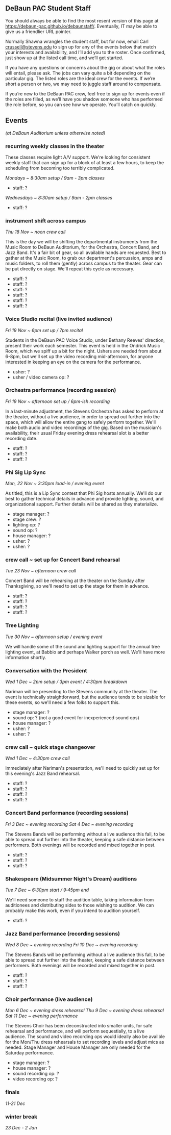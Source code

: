## DeBaun PAC Student Staff

You should always be able to find the most resent version of this page at <https://debaun-pac.github.io/debaunstaff/>. Eventually, IT may be able to give us a friendlier URL pointer.

Normally Shawna wrangles the student staff, but for now, email Carl <crussell@stevens.edu> to sign up for any of the events below that match your interests and availability, and I’ll add you to the roster. Once confirmed, just show up at the listed call time, and we’ll get started.

If you have any questions or concerns about the gig or about what the roles will entail, please ask. The jobs can vary quite a bit depending on the particular gig. The listed roles are the ideal crew for the events. If we’re short a person or two, we may need to juggle staff around to compensate.

If you’re new to the DeBaun PAC crew, feel free to sign up for events even if the roles are filled, as we’ll have you shadow someone who has performed the role before, so you can see how we operate. You’ll catch on quickly.


## Events
*(at DeBaun Auditorium unless otherwise noted)*

### recurring weekly classes in the theater

These classes require light A/V support. We're looking for consistent weekly staff that can sign up for a block of at least a few hours, to keep the scheduling from becoming too terribly complicated.

*Mondays ~ 8:30am setup / 9am - 3pm classes*

- staff: ?

*Wednesdays ~ 8:30am setup / 9am - 2pm classes*

- staff: ?


### instrument shift across campus

*Thu 18 Nov ~ noon crew call*

This is the day we will be shifting the departmental instruments from the Music Room to DeBaun Auditorium, for the Orchestra, Concert Band, and Jazz Band. It's a fair bit of gear, so all available hands are requested. Best to gather at the Music Room, to grab our department's percussion, amps and music folders, to roll them (gently) across campus to the theater. Gear can be put directly on stage. We'll repeat this cycle as necessary. 

- staff: ?
- staff: ?
- staff: ?
- staff: ?
- staff: ?
- staff: ?


### Voice Studio recital (live invited audience)

*Fri 19 Nov ~ 6pm set up / 7pm recital*

Students in the DeBaun PAC Voice Studio, under Bethany Reeves' direction, present their work each semester. This event is held in the Ondrick Music Room, which we spiff up a bit for the night. Ushers are needed from about 6-8pm, but we'll set up the video recording mid-afternoon, for anyone interested in keeping an eye on the camera for the performance.

- usher: ?
- usher / video camera op: ?


### Orchestra performance (recording session)

*Fri 19 Nov ~ afternoon set up / 6pm-ish recording*

In a last-minute adjustment, the Stevens Orchestra has asked to perform at the theater, without a live audience, in order to spread out further into the space, which will allow the entire gang to safely perform together. We'll make both audio and video recordings of the gig. Based on the musician's availability, their usual Friday evening dress rehearsal slot is a better recording date.

- staff: ?
- staff: ?
- staff: ?


### Phi Sig Lip Sync

*Mon, 22 Nov ~ 3:30pm load-in / evening event*

As titled, this is a Lip Sync contest that Phi Sig hosts annually. We'll do our best to gather technical details in advance and provide lighting, sound, and organizational support. Further details will be shared as they materialize.

- stage manager: ?
- stage crew: ?
- lighting op: ?
- sound op: ?
- house manager: ?
- usher: ?
- usher: ?


### crew call ~ set up for Concert Band rehearsal

*Tue 23 Nov ~ afternoon crew call*

Concert Band will be rehearsing at the theater on the Sunday after Thanksgiving, so we'll need to set up the stage for them in advance.

- staff: ?
- staff: ?
- staff: ?
- staff: ?


### Tree Lighting

*Tue 30 Nov ~ afternoon setup / evening event*

We will handle some of the sound and lighting support for the annual tree lighting event, at Babbio and perhaps Walker porch as well. We'll have more information shortly.


### Conversation with the President

*Wed 1 Dec ~ 2pm setup / 3pm event / 4:30pm breakdown*

Nariman will be presenting to the Stevens community at the theater. The event is technically straightforward, but the audience tends to be sizable for these events, so we'll need a few folks to support this.

- stage manager: ?
- sound op: ? (not a good event for inexperienced sound ops)
- house manager: ?
- usher: ?
- usher: ?


### crew call ~ quick stage changeover

*Wed 1 Dec ~ 4:30pm crew call*

Immediately after Nariman's presentation, we'll need to quickly set up for this evening's Jazz Band rehearsal.

- staff: ?
- staff: ?
- staff: ?
- staff: ?


### Concert Band performance (recording sessions)

*Fri 3 Dec ~ evening recording*
*Sat 4 Dec ~ evening recording*

The Stevens Bands will be performing without a live audience this fall, to be able to spread out further into the theater, keeping a safe distance between performers. Both evenings will be recorded and mixed together in post.

- staff: ?
- staff: ?
- staff: ?


### Shakespeare (Midsummer Night's Dream) auditions

*Tue 7 Dec ~ 6:30pm start / 9:45pm end*

We'll need someone to staff the audition table, taking information from auditionees and distributing sides to those wishing to audition. We can probably make this work, even if you intend to audition yourself.

- staff: ?


### Jazz Band performance (recording sessions)

*Wed 8 Dec ~ evening recording*
*Fri 10 Dec ~ evening recording*

The Stevens Bands will be performing without a live audience this fall, to be able to spread out further into the theater, keeping a safe distance between performers. Both evenings will be recorded and mixed together in post.

- staff: ?
- staff: ?
- staff: ?


### Choir performance (live audience)

*Mon 6 Dec ~ evening dress rehearsal*
*Thu 9 Dec ~ evening dress rehearsal*
*Sat 11 Dec ~ evening performance*

The Stevens Choir has been deconstructed into smaller units, for safe rehearsal and performance, and will perform sequestially, to a live audience. The sound and video recording ops would ideally also be availble for the Mon/Thu dress rehearsals to set recording levels and adjust mics as needed. Stage Manager and House Manager are only needed for the Saturday performance.

- stage manager: ?
- house manager: ?
- sound recording op: ?
- video recording op: ?


### finals

*11-21 Dec*


### winter break

*23 Dec - 2 Jan*

